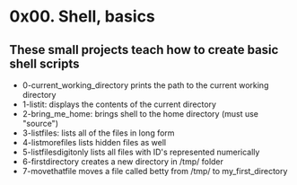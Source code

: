 # 0x00. Shell, basics
## These small projects teach how to create basic shell scripts
- 0-current_working_directory
	prints the path to the current working directory
- 1-listit: displays the contents of the current directory
- 2-bring_me_home: brings shell to the home directory (must use "source")
- 3-listfiles: lists all of the files in long form
- 4-listmorefiles lists hidden files as well
- 5-listfilesdigitonly lists all files with ID's represented numerically
- 6-firstdirectory creates a new directory in /tmp/ folder
- 7-movethatfile moves a file called betty from /tmp/ to my_first_directory
